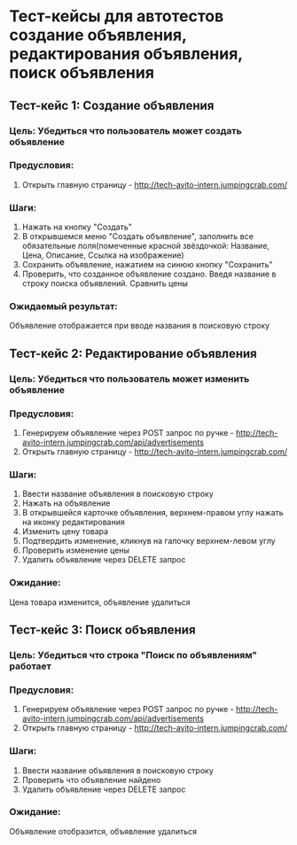 # Тест-кейсы для автотестов создание объявления, редактирования объявления, поиск объявления

## Тест-кейс 1: Создание объявления
### Цель: Убедиться что пользователь может создать объявление 

### Предусловия:
1. Открыть главную страницу - http://tech-avito-intern.jumpingcrab.com/

### Шаги:
1. Нажать на кнопку "Создать"
2. В открывшемся меню "Создать объявление", заполнить все обязательные поля(помеченные красной звёздочкой: Название,
Цена, Описание, Ссылка на изображение)
3. Сохранить объявление, нажатием на синюю кнопку "Сохранить"
4. Проверить, что созданное объявление создано. Введя название в строку поиска объявлений. Сравнить цены


### Ожидаемый результат:
Объявление отображается при вводе названия в поисковую строку 


## Тест-кейс 2: Редактирование объявления
### Цель: Убедиться что пользователь может изменить объявление 

### Предусловия:
1. Генерируем объявление через POST запрос по ручке - http://tech-avito-intern.jumpingcrab.com/api/advertisements
2. Открыть главную страницу - http://tech-avito-intern.jumpingcrab.com/

### Шаги:
1. Ввести название объявления в поисковую строку 
2. Нажать на объявление 
3. В открывшейся карточке объявления, верхнем-правом углу нажать на иконку редактирования
4. Изменить цену товара
5. Подтвердить изменение, кликнув на галочку верхнем-левом углу 
6. Проверить изменение цены 
7. Удалить объявление через DELETE запрос

### Ожидание:
Цена товара изменится, объявление удалиться


## Тест-кейс 3: Поиск объявления
### Цель: Убедиться что строка "Поиск по объявлениям" работает

### Предусловия:
1. Генерируем объявление через POST запрос по ручке - http://tech-avito-intern.jumpingcrab.com/api/advertisements
2. Открыть главную страницу - http://tech-avito-intern.jumpingcrab.com/

### Шаги:
1. Ввести название объявления в поисковую строку 
2. Проверить что объявление найдено
3. Удалить объявление через DELETE запрос


### Ожидание:
Объявление отобразится, объявление удалиться

